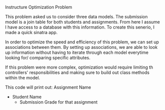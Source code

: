 Instructure Optimization Problem

This problem asked us to consider three data models. 
The submission model is a join table for both students and assignments. 
From here I assume I have access to a database with this information. 
To create this senerio, I made a quick sinatra app.  

In order to optimize the speed and efficiency of this problem, we can set up associations between them. 
By setting up associations, we are able to look up information without having to iterate through each model everytime looking for/ comparing specific attributes. 

If this problem were more complex, optimization would require limiting th controllers' responsibilities and making sure to build out class methods within the model. 


This code will print out:
Assignment Name
  - Student Name
    - Submission Grade for that assignment
  

